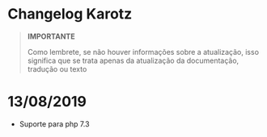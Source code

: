 # Changelog Karotz

>**IMPORTANTE**
>
>Como lembrete, se não houver informações sobre a atualização, isso significa que se trata apenas da atualização da documentação, tradução ou texto

# 13/08/2019

- Suporte para php 7.3
